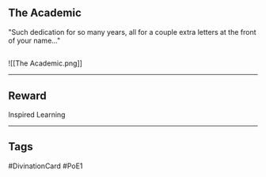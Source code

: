 ## The Academic
"Such dedication for so many years,
all for a couple extra letters at the front of your name..."
## 
![[The Academic.png]]

---
## Reward
Inspired Learning

---
## Tags
#DivinationCard
#PoE1